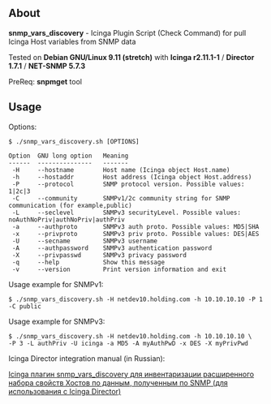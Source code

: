 ## About

**snmp_vars_discovery** - Icinga Plugin Script (Check Command) for pull Icinga Host variables from SNMP data

Tested on **Debian GNU/Linux 9.11 (stretch)** with **Icinga r2.11.1-1** / **Director 1.7.1** / **NET-SNMP 5.7.3**

PreReq: **snpmget** tool

 
## Usage

Options:

```
$ ./snmp_vars_discovery.sh [OPTIONS]

Option  GNU long option   Meaning
------  ---------------   -------
 -H     --hostname        Host name (Icinga object Host.name)
 -h     --hostaddr        Host address (Icinga object Host.address)
 -P     --protocol        SNMP protocol version. Possible values: 1|2c|3
 -C     --community       SNMPv1/2c community string for SNMP communication (for example,public)
 -L     --seclevel        SNMPv3 securityLevel. Possible values: noAuthNoPriv|authNoPriv|authPriv
 -a     --authproto       SNMPv3 auth proto. Possible values: MD5|SHA
 -x     --privproto       SNMPv3 priv proto. Possible values: DES|AES
 -U     --secname         SNMPv3 username
 -A     --authpassword    SNMPv3 authentication password
 -X     --privpasswd      SNMPv3 privacy password
 -q     --help            Show this message
 -v     --version         Print version information and exit
 ```
Usage example for SNMPv1:

```
$ ./snmp_vars_discovery.sh -H netdev10.holding.com -h 10.10.10.10 -P 1 -C public
```

Usage example for SNMPv3:

```
$ ./snmp_vars_discovery.sh -H netdev10.holding.com -h 10.10.10.10 \
-P 3 -L authPriv -U icinga -a MD5 -A myAuthPwD -x DES -X myPrivPwd
```
Icinga Director integration manual (in Russian):

[Icinga плагин snmp_vars_discovery для инвентаризации расширенного набора свойств Хостов по данным, полученным по SNMP (для использования с Icinga Director)](https://blog.it-kb.ru/2017/11/05/icinga-plugin-snmp_vars_discovery-for-inventory-of-extended-host-properties-obtained-via-snmp-for-use-with-icinga-director-and-icingacli/)
